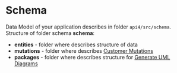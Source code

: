 # Schema

Data Model of your application describes in folder `api4/src/schema`. 
Structure of folder schema **schema**:
- **entities** - folder where describes structure of data
- **mutations** - folder where describes [Customer Mutations](./customer-mutation.md)
- **packages** - folder where describes structure for [Generate UML Diagrams](./generation-of-uml-diagrams.md)




